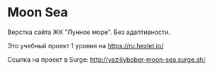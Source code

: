 # Moon Sea

Верстка сайта ЖК "Лунное море". Без адаптивности.

Это учебный проект 1 уровня на https://ru.hexlet.io/

Ссылка на проект в Surge:
http://vaziliybober-moon-sea.surge.sh/
